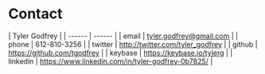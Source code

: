 # Contact

| Tyler Godfrey |
| ------ | ------ |
| email | tyler.godfrey@gmail.com |
| phone | 612-810-3256 |
| twitter | http://twitter.com/tyler_godfrey |
| github | https://github.com/tgodfrey |
| keybase | https://keybase.io/tylerg |
| linkedin | https://www.linkedin.com/in/tyler-godfrey-0b7825/ |
